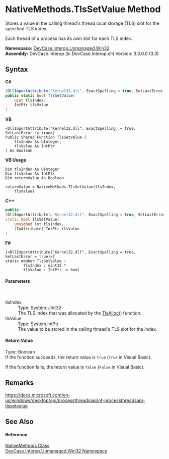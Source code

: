 # NativeMethods.TlsSetValue Method 
 

Stores a value in the calling thread's thread local storage (TLS) slot for the specified TLS index. 

 Each thread of a process has its own slot for each TLS index.

**Namespace:**&nbsp;<a href="N_DevCase_Interop_Unmanaged_Win32">DevCase.Interop.Unmanaged.Win32</a><br />**Assembly:**&nbsp;DevCase.Interop (in DevCase.Interop.dll) Version: 3.3.0.0 (3.3)

## Syntax

**C#**<br />
``` C#
[DllImportAttribute("Kernel32.dll", ExactSpelling = true, SetLastError = true)]
public static bool TlsSetValue(
	uint tlsIndex,
	IntPtr tlsValue
)
```

**VB**<br />
``` VB
<DllImportAttribute("Kernel32.dll", ExactSpelling := true, SetLastError := true>]
Public Shared Function TlsSetValue ( 
	tlsIndex As UInteger,
	tlsValue As IntPtr
) As Boolean
```

**VB Usage**<br />
``` VB Usage
Dim tlsIndex As UInteger
Dim tlsValue As IntPtr
Dim returnValue As Boolean

returnValue = NativeMethods.TlsSetValue(tlsIndex, 
	tlsValue)
```

**C++**<br />
``` C++
public:
[DllImportAttribute(L"Kernel32.dll", ExactSpelling = true, SetLastError = true)]
static bool TlsSetValue(
	unsigned int tlsIndex, 
	[InAttribute] IntPtr tlsValue
)
```

**F#**<br />
``` F#
[<DllImportAttribute("Kernel32.dll", ExactSpelling = true, SetLastError = true)>]
static member TlsSetValue : 
        tlsIndex : uint32 * 
        tlsValue : IntPtr -> bool 

```


#### Parameters
&nbsp;<dl><dt>tlsIndex</dt><dd>Type: System.UInt32<br />The TLS index that was allocated by the <a href="M_DevCase_Interop_Unmanaged_Win32_NativeMethods_TlsAlloc">TlsAlloc()</a> function.</dd><dt>tlsValue</dt><dd>Type: System.IntPtr<br />The value to be stored in the calling thread's TLS slot for the index.</dd></dl>

#### Return Value
Type: Boolean<br />If the function succeeds, the return value is `true` (`True` in Visual Basic). 

 If the function fails, the return value is `false` (`False` in Visual Basic).

## Remarks
<a href="https://docs.microsoft.com/en-us/windows/desktop/api/processthreadsapi/nf-processthreadsapi-tlssetvalue" target="_blank">https://docs.microsoft.com/en-us/windows/desktop/api/processthreadsapi/nf-processthreadsapi-tlssetvalue</a>

## See Also


#### Reference
<a href="T_DevCase_Interop_Unmanaged_Win32_NativeMethods">NativeMethods Class</a><br /><a href="N_DevCase_Interop_Unmanaged_Win32">DevCase.Interop.Unmanaged.Win32 Namespace</a><br />